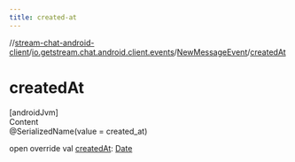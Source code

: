 ```yaml
---
title: created-at
---
```

//[stream-chat-android-client](../../../index.md)/[io.getstream.chat.android.client.events](../index.md)/[NewMessageEvent](index.md)/[createdAt](createdAt.md)



# createdAt  
[androidJvm]  
Content  
@SerializedName(value = created_at)  
  
open override val [createdAt](createdAt.md): [Date](https://developer.android.com/reference/kotlin/java/util/Date.html)  



